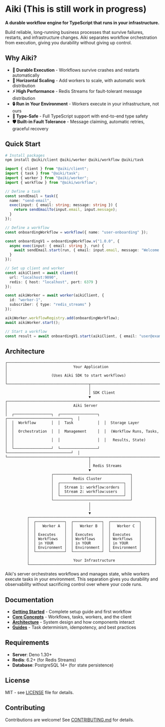 # Aiki (This is still work in progress)

**A durable workflow engine for TypeScript that runs in your infrastructure.**

Build reliable, long-running business processes that survive failures, restarts, and infrastructure changes. Aiki separates workflow orchestration from execution, giving you durability without giving up control.

## Why Aiki?

- **🔄 Durable Execution** - Workflows survive crashes and restarts automatically
- **🚀 Horizontal Scaling** - Add workers to scale, with automatic work distribution
- **⚡ High Performance** - Redis Streams for fault-tolerant message distribution
- **🔒 Run in Your Environment** - Workers execute in your infrastructure, not ours
- **🎯 Type-Safe** - Full TypeScript support with end-to-end type safety
- **🛡️ Built-in Fault Tolerance** - Message claiming, automatic retries, graceful recovery

## Quick Start

```bash
# Install packages
npm install @aiki/client @aiki/worker @aiki/workflow @aiki/task
```

```typescript
import { client } from "@aiki/client";
import { task } from "@aiki/task";
import { worker } from "@aiki/worker";
import { workflow } from "@aiki/workflow";

// Define a task
const sendEmail = task({
  name: "send-email",
  exec(input: { email: string; message: string }) {
    return sendEmailTo(input.email, input.message);
  }
});

// Define a workflow
const onboardingWorkflow = workflow({ name: "user-onboarding" });

const onboardingV1 = onboardingWorkflow.v("1.0.0", {
  async exec(input: { email: string }, run) {
    await sendEmail.start(run, { email: input.email, message: "Welcome!" });
  }
});

// Set up client and worker
const aikiClient = await client({
  url: "localhost:9090",
  redis: { host: "localhost", port: 6379 }
});

const aikiWorker = await worker(aikiClient, {
  id: "worker-1",
  subscriber: { type: "redis_streams" }
});

aikiWorker.workflowRegistry.add(onboardingWorkflow);
await aikiWorker.start();

// Start a workflow
const result = await onboardingV1.start(aikiClient, { email: "user@example.com" });
```

## Architecture

```
┌─────────────────────────────────────────────────────────────────────────────┐
│                              Your Application                               │
│                    (Uses Aiki SDK to start workflows)                       │
└─────────────────────────────────────┬───────────────────────────────────────┘
                                      │
                                      │ SDK Client
                                      ▼
┌─────────────────────────────────────────────────────────────────────────────┐
│                              Aiki Server                                    │
│  ┌─────────────────┐  ┌─────────────────┐  ┌─────────────────────────────┐  │
│  │  Workflow       │  │  Task           │  │  Storage Layer              │  │
│  │  Orchestration  │  │  Management     │  │  (Workflow Runs, Tasks,     │  │
│  │                 │  │                 │  │   Results, State)           │  │
│  └─────────────────┘  └─────────────────┘  └─────────────────────────────┘  │
└─────────────────────────────────────┬───────────────────────────────────────┘
                                      │
                                      │ Redis Streams
                                      ▼
                     ┌───────────────────────────────────┐
                     │         Redis Cluster             │
                     │  ┌─────────────────────────────┐  │
                     │  │  Stream 1: workflow:orders  │  │
                     │  │  Stream 2: workflow:users   │  │
                     │  └─────────────────────────────┘  │
                     └───────────────────────────────────┘
                                      │
                                      │
                                      ▼
          ┌─────────────────────────────────────────────────────────┐
          │  ┌─────────────┐  ┌─────────────┐  ┌─────────────┐      │
          │  │   Worker A  │  │   Worker B  │  │   Worker C  │      │
          │  │             │  │             │  │             │      │
          │  │ Executes    │  │ Executes    │  │ Executes    │      │
          │  │ Workflows   │  │ Workflows   │  │ Workflows   │      │
          │  │ in YOUR     │  │ in YOUR     │  │ in YOUR     │      │
          │  │ Environment │  │ Environment │  │ Environment │      │
          │  └─────────────┘  └─────────────┘  └─────────────┘      │
          │                                                         │
          │                    Your Infrastructure                  │
          └─────────────────────────────────────────────────────────┘
```

Aiki's server orchestrates workflows and manages state, while workers execute tasks in your environment. This separation gives you durability and observability without sacrificing control over where your code runs.

## Documentation

- **[Getting Started](./docs/getting-started/quick-start.md)** - Complete setup guide and first workflow
- **[Core Concepts](./docs/core-concepts/)** - Workflows, tasks, workers, and the client
- **[Architecture](./docs/architecture/)** - System design and how components interact
- **[Guides](./docs/guides/)** - Task determinism, idempotency, and best practices

## Requirements

- **Server**: Deno 1.30+
- **Redis**: 6.2+ (for Redis Streams)
- **Database**: PostgreSQL 14+ (for state persistence)

## License

MIT - see [LICENSE](LICENSE) file for details.

## Contributing

Contributions are welcome! See [CONTRIBUTING.md](CONTRIBUTING.md) for details.
